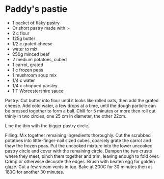# Paddy's pastie

* 1 packet of flaky pastry
*  Or short pastry made with :-
* 2 c flour
* 125g butter
* 1/2 c grated cheese
* water to mix
* 250g minced beef
* 2 medium potatoes, cubed
* 1 carrot, grated
* 1 c frozen peas
* 1 mushroom soup mix
* 1/4 c water
* 1/4 c chopped parsley
* 1 T Worcestershire sauce

Pastry:
Cut butter into flour until it looks like rolled oats, then add the grated cheese.  Add cold water, a few drops at a time, until the dough particle can be pressed together to form a ball.  Chill for 5 minutes or more then roll out thinly in two circles, one 25 cm in diameter, the other 22cm.

Line the thin with the bigger pastry circle.
 
Filling:
Mix together remaining ingredients thoroughly.  Cut the scrubbed potatoes into little-finger-nail sized cubes, coarsely grate the carrot and thaw the frozen peas.
Put the uncooked mixture into the lower uncooked pastry circle and cover with the remaining circle.  Dampen the two crusts where they meet, pinch them together and trim, leaving enough to fold over.  Crimp or otherwise decorate the edges.  Brush with beaten egg for golden glaze.  Cut a few steam vents in top.
Bake at 200C for 30 minutes then at 180C for another 30 minutes.

